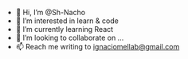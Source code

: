 - 👋 Hi, I’m @Sh-Nacho
- 👀 I’m interested in learn & code
- 🌱 I’m currently learning React
- 💞️ I’m looking to collaborate on ...
- 📫 Reach me writing to ignaciomellab@gmail.com

<!---
Sh-Nacho/Sh-Nacho is a ✨ special ✨ repository because its `README.md` (this file) appears on your GitHub profile.
You can click the Preview link to take a look at your changes.
--->

